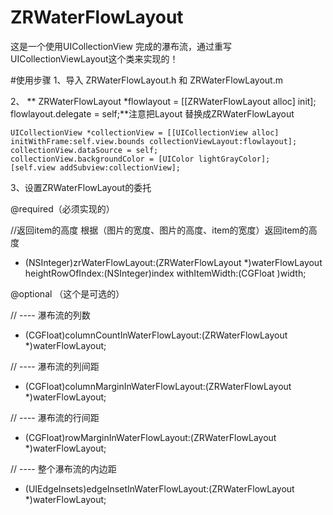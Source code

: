 # ZRWaterFlowLayout
这是一个使用UICollectionView 完成的瀑布流，通过重写UICollectionViewLayout这个类来实现的！

#使用步骤
1、导入 ZRWaterFlowLayout.h  和  ZRWaterFlowLayout.m

2、
   ** ZRWaterFlowLayout *flowlayout = [[ZRWaterFlowLayout alloc] init];
    flowlayout.delegate = self;**注意把Layout 替换成ZRWaterFlowLayout

    UICollectionView *collectionView = [[UICollectionView alloc] initWithFrame:self.view.bounds collectionViewLayout:flowlayout];
    collectionView.dataSource = self;
    collectionView.backgroundColor = [UIColor lightGrayColor];
    [self.view addSubview:collectionView];
    
    
    
 3、设置ZRWaterFlowLayout的委托  
 
 @required（必须实现的）
 
//返回item的高度   根据（图片的宽度、图片的高度、item的宽度）返回item的高度
- (NSInteger)zrWaterFlowLayout:(ZRWaterFlowLayout *)waterFlowLayout heightRowOfIndex:(NSInteger)index withItemWidth:(CGFloat )width;



@optional （这个是可选的）

// ---- 瀑布流的列数
- (CGFloat)columnCountInWaterFlowLayout:(ZRWaterFlowLayout *)waterFlowLayout;

// ---- 瀑布流的列间距
- (CGFloat)columnMarginInWaterFlowLayout:(ZRWaterFlowLayout *)waterFlowLayout;

// ---- 瀑布流的行间距
- (CGFloat)rowMarginInWaterFlowLayout:(ZRWaterFlowLayout *)waterFlowLayout;

// ---- 整个瀑布流的内边距
- (UIEdgeInsets)edgeInsetInWaterFlowLayout:(ZRWaterFlowLayout *)waterFlowLayout; 
